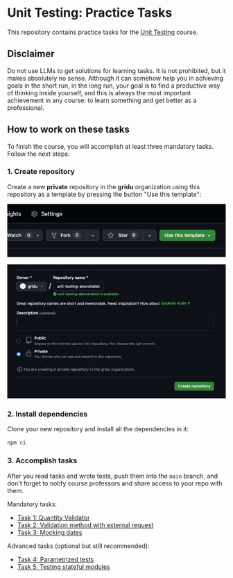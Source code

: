 # Unit Testing: Practice Tasks

This repository contains practice tasks for the [Unit Testing](https://learning.griddynamics.com/#/online-courses/f70e294c-a3b0-4bab-a2ea-1a609ee347d8) course.

## Disclaimer

Do not use LLMs to get solutions for learning tasks. It is not prohibited, but it makes absolutely no sense. Although it can somehow help you in achieving goals in the short run, in the long run, your goal is to find a productive way of thinking inside yourself, and this is always the most important achievement in any course: to learn something and get better as a professional.

## How to work on these tasks

To finish the course, you will accomplish at least three mandatory tasks. Follow the next steps:

### 1. Create repository

Create a new **private** repository in the **gridu** organization using this repository as a template by pressing the button "Use this template":

![use template](./use-this-template.png)

![create repository](./create-repo.png)

### 2. Install dependencies

Clone your new repository and install all the dependencies in it:

```sh
npm ci
```

### 3. Accomplish tasks

After you read tasks and wrote tests, push them into the `main` branch, and don't forget to notify course professors and share access to your repo with them.

Mandatory tasks:

- [Task 1: Quantity Validator](./task1/README.md)
- [Task 2: Validation method with external request](./task2/README.md)
- [Task 3: Mocking dates](./task3/README.md)

Advanced tasks (optional but still recommended):

- [Task 4: Parametrized tests](./task4/README.md)
- [Task 5: Testing stateful modules](./task5/README.md)
